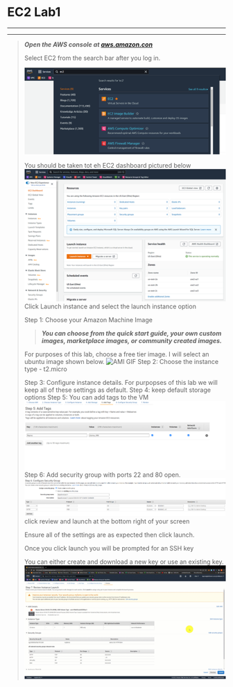 # EC2 Lab1
---
---
>***Open the AWS console at [aws.amazon.con](https://aws.amazon.com/)***
>
>Select EC2 from the search bar after you log in. 
>
>![Ec2 Navigation](/EC2/images/ec2_search.png)
>
>You should be taken tot eh EC2 dashboard pictured below
>![EC2 Dash board](/EC2/images/ec2_dashboard.png)
>Click Launch instance and select the launch instance option
>
>Step 1: Choose your Amazon Machine Image
> 
>>***You can choose from the quick start guide, your own custom images, marketplace images, or community created images.***  
>
>For purposes of this lab, choose a free tier image.  I will select an ubuntu image shown below. 
> ![AMI GIF](images/select_AMI/select_AMI.gif)
> Step 2: Choose the instance type - t2.micro
> 
> Step 3: Configure instance details.  For purpopses of this lab we will keep all of these settings as default. 
> Step 4: keep default storage options
> Step 5: You can add tags to the VM
> ![Tags](images/tags.png)
> Step 6: Add security group with ports 22 and 80 open.  
> ![NSG](images/NSG.png)
> click review and launch at the bottom right of your screen
>
>Ensure all of the settings are as expected then click launch.
>
>Once you click launch you will be prompted for an SSH key 
>
>You can either create and download a new key or use an existing key. 
![create_instance](images/launch_instance/launch_instance.gif)



